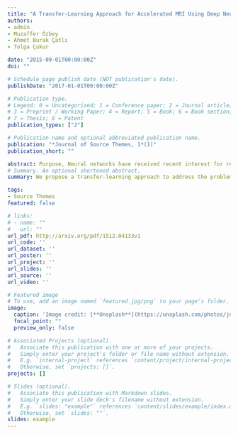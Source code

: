 ```yaml
---
title: "A Transfer‐Learning Approach for Accelerated MRI Using Deep Neural Networks"
authors:
- admin
- Muzaffer Özbey
- Ahmet Burak Çatlı
- Tolga Çukur

date: "2015-09-01T00:00:00Z"
doi: ""

# Schedule page publish date (NOT publication's date).
publishDate: "2017-01-01T00:00:00Z"

# Publication type.
# Legend: 0 = Uncategorized; 1 = Conference paper; 2 = Journal article;
# 3 = Preprint / Working Paper; 4 = Report; 5 = Book; 6 = Book section;
# 7 = Thesis; 8 = Patent
publication_types: ["2"]

# Publication name and optional abbreviated publication name.
publication: "*Journal of Source Themes, 1*(1)"
publication_short: ""

abstract: Purpose, Neural networks have received recent interest for reconstruction of undersampled MR acquisitions. Ideally, network performance should be optimized by drawing the training and testing data from the same domain. In practice, however, large datasets comprising hundreds of subjects scanned under a common protocol are rare. The goal of this study is to introduce a transfer‐learning approach to address the problem of data scarcity in training deep networks for accelerated MRI. Methods, Neural networks were trained on thousands (upto 4 thousand) of samples from public datasets of either natural images or brain MR images. The networks were then fine‐tuned using only tens of brain MR images in a distinct testing domain. Domain‐transferred networks were compared to networks trained directly in the testing domain. Network performance was evaluated for varying acceleration factors (4‐10), number of training samples (0.5‐4k), and number of fine‐tuning samples (0‐100). Results, The proposed approach achieves successful domain transfer between MR images acquired with different contrasts (T1‐ and T2‐weighted images) and between natural and MR images (ImageNet and T1‐ or T2‐weighted images). Networks obtained via transfer learning using only tens of images in the testing domain achieve nearly identical performance to networks trained directly in the testing domain using thousands (upto 4 thousand) of images. Conclusion, The proposed approach might facilitate the use of neural networks for MRI reconstruction without the need for collection of extensive imaging datasets.
# Summary. An optional shortened abstract.
summary: We propose a transfer‐learning approach to address the problem of data scarcity in training deep networks for accelerated MRI.

tags:
- Source Themes
featured: false

# links:
# - name: ""
#   url: ""
url_pdf: http://arxiv.org/pdf/1512.04133v1
url_code: ''
url_dataset: ''
url_poster: ''
url_project: ''
url_slides: ''
url_source: ''
url_video: ''

# Featured image
# To use, add an image named `featured.jpg/png` to your page's folder. 
image:
  caption: 'Image credit: [**Unsplash**](https://unsplash.com/photos/jdD8gXaTZsc)'
  focal_point: ""
  preview_only: false

# Associated Projects (optional).
#   Associate this publication with one or more of your projects.
#   Simply enter your project's folder or file name without extension.
#   E.g. `internal-project` references `content/project/internal-project/index.md`.
#   Otherwise, set `projects: []`.
projects: []

# Slides (optional).
#   Associate this publication with Markdown slides.
#   Simply enter your slide deck's filename without extension.
#   E.g. `slides: "example"` references `content/slides/example/index.md`.
#   Otherwise, set `slides: ""`.
slides: example
---
```


